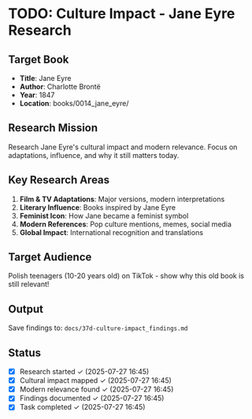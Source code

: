 # TODO: Culture Impact - Jane Eyre Research

## Target Book
- **Title**: Jane Eyre
- **Author**: Charlotte Brontë  
- **Year**: 1847
- **Location**: books/0014_jane_eyre/

## Research Mission
Research Jane Eyre's cultural impact and modern relevance. Focus on adaptations, influence, and why it still matters today.

## Key Research Areas
1. **Film & TV Adaptations**: Major versions, modern interpretations
2. **Literary Influence**: Books inspired by Jane Eyre
3. **Feminist Icon**: How Jane became a feminist symbol
4. **Modern References**: Pop culture mentions, memes, social media
5. **Global Impact**: International recognition and translations

## Target Audience
Polish teenagers (10-20 years old) on TikTok - show why this old book is still relevant!

## Output
Save findings to: `docs/37d-culture-impact_findings.md`

## Status
- [x] Research started ✓ (2025-07-27 16:45)
- [x] Cultural impact mapped ✓ (2025-07-27 16:45)
- [x] Modern relevance found ✓ (2025-07-27 16:45)
- [x] Findings documented ✓ (2025-07-27 16:45)
- [x] Task completed ✓ (2025-07-27 16:45)